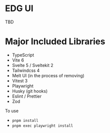 # EDG UI

TBD

# Major Included Libraries

- TypeScript
- Vite 6
- Svelte 5 / Sveltekit 2
- Tailwindcss 4
- Melt UI (in the process of removing)
- Vitest 3
- Playwright
- Husky (git hooks)
- Eslint / Prettier
- Zod


To use
- `pnpm install`
- `pnpm exec playwright install`